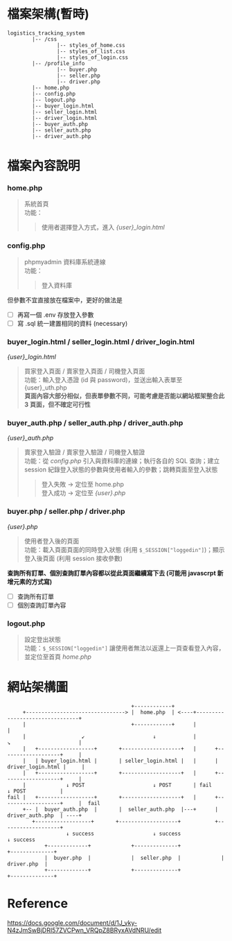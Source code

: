 # 檔案架構(暫時)
```
logistics_tracking_system
        |-- /css
                |-- styles_of_home.css
                |-- styles_of_list.css
                |-- styles_of_login.css
        |-- /profile_info
                |-- buyer.php
                |-- seller.php
                |-- driver.php
        |-- home.php
        |-- config.php
        |-- logout.php
        |-- buyer_login.html
        |-- seller_login.html
        |-- driver_login.html
        |-- buyer_auth.php
        |-- seller_auth.php
        |-- driver_auth.php
```
# 檔案內容說明
### home.php
> 系統首頁<br>
> 功能：<br>
>> 使用者選擇登入方式，進入 *{user}_login.html*

### config.php
> phpmyadmin 資料庫系統連線<br>
> 功能：<br>
>> 登入資料庫<br>

但參數不宜直接放在檔案中，更好的做法是
- [ ] 再寫一個 .env 存放登入參數<br>
- [ ] 寫 .sql 統一建置相同的資料 (necessary)

### buyer_login.html / seller_login.html / driver_login.html
*{user}_login.html*<br>
> 買家登入頁面 / 賣家登入頁面 / 司機登入頁面<br>
> 功能：輸入登入憑證 (id 與 password)，並送出輸入表單至 {user}_uth.php<br>
**頁面內容大部分相似，但表單參數不同，可能考慮是否能以網站框架整合此 3 頁面，但不確定可行性**

### buyer_auth.php / seller_auth.php / driver_auth.php
*{user}_auth.php*<br>
> 賣家登入驗證 / 賣家登入驗證 / 司機登入驗證<br>
> 功能：從 *config.php* 引入與資料庫的連線；執行各自的 SQL 查詢；建立 session 紀錄登入狀態的參數與使用者輸入的參數；跳轉頁面至登入狀態
>> 登入失敗 -> 定位至 home.php<br>
>> 登入成功 -> 定位至 *{user}.php*<br>

### buyer.php / seller.php / driver.php
*{user}.php*
> 使用者登入後的頁面<br>
功能：載入頁面頁面的同時登入狀態 (利用 `$_SESSION["loggedin"]`)；顯示登入後頁面 (利用 session 接收參數)<br>

**查詢所有訂單、個別查詢訂單內容都以從此頁面繼續寫下去 (可能用 javascrpt 新增元素的方式寫)**
- [ ] 查詢所有訂單
- [ ] 個別查詢訂單內容

### logout.php
> 設定登出狀態<br>
> 功能：`$_SESSION["loggedin"]` 讓使用者無法以返還上一頁查看登入內容，並定位至首頁 *home.php*

# 網站架構圖
                                            +------------+
         +--------------------------------> |  home.php  | <----+--------------------------------+
         |                                  +------------+      |                                |
         |                  ↙                      ↓            |         ↘                      |
         |   +------------------+       +-------------------+   |      +-------------------+     |
         |   | buyer_login.html |       | seller_login.html |   |      | driver_login.html |     |
         |   +------------------+       +-------------------+   |      +-------------------+     |
         |             ↓ POST                      ↓ POST       | fail          ↓ POST           |
    fail |   +------------------+       +-------------------+   |      +-------------------+     |  fail
         +-- |  buyer_auth.php  |       |  seller_auth.php  |---+      |  driver_auth.php  | ----+ 
            +------------------+       +-------------------+           +-------------------+
                       ↓ success                   ↓ success                    ↓ success
                +-------------+             +--------------+             +--------------+
                |  buyer.php  |             |  seller.php  |             |  driver.php  |
                +-------------+             +--------------+             +--------------+
                
# Reference 
https://docs.google.com/document/d/1J_vky-N4zJmSwBjDRI57ZVCPwn_VRQpZ8BRyxAVdNRU/edit

